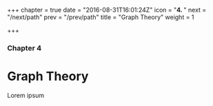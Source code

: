 +++
chapter = true
date = "2016-08-31T16:01:24Z"
icon = "<b>4. </b>"
next = "/next/path"
prev = "/prev/path"
title = "Graph Theory"
weight = 1

+++

### Chapter 4

# Graph Theory

Lorem ipsum
